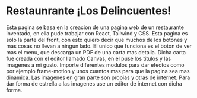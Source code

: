 # Restaunrante ¡Los Delincuentes!
Esta pagina se basa en la creacion de una pagina web de un restaurante inventado, en ella pude trabajar con React, Tailwind y CSS.
Esta pagina es solo la parte del front, con esto quiero decir que muchos de los botones y mas cosas no llevan a ningun lado. El unico que funciona es el boton de ver mas el menu, que descarga un PDF de una carta mas detalla.
Dicha carta fue creada con el editor llamado Canvas, en el puse los titulos y las imagenes a mi gusto.
Importe diferentes modulos para dar efectos como por ejemplo frame-motion y unos cuantos mas para que la pagina sea mas dinamica.
Las imagenes en gran parte son propias y otras de internet.
Para dar forma de estrella a las imagenes use un editor de internet con dicha forma.


